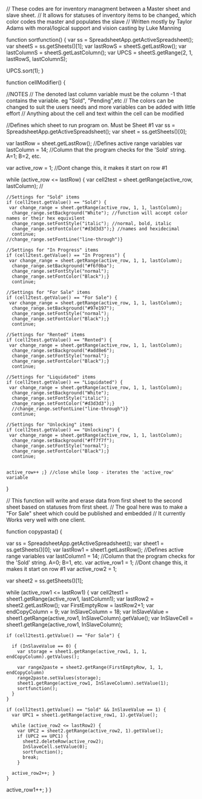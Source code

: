 // These codes are for inventory managment between a Master sheet and slave sheet.
// It allows for statuses of inventory items to be changed, which color codes the master and populates the slave
// Written mostly by Taylor Adams with moral/logical support and vision casting by Luke Manning

function sortfunction() {
  var ss = SpreadsheetApp.getActiveSpreadsheet();
  var sheetS = ss.getSheets()[1];
  var lastRowS = sheetS.getLastRow();
  var lastColumnS = sheetS.getLastColumn();
  var UPCS = sheetS.getRange(2, 1, lastRowS, lastColumnS);
  
  UPCS.sort(1);
}  

function cellModifier() {
  
  //NOTES
  // The denoted last column variable must be the column -1 that contains the variable. eg "Sold", "Pending",etc
  // The colors can be changed to suit the users needs and more variables can be added with little effort
  // Anything about the cell and text within the cell can be modified
  
  //Defines which sheet to run program on. Must be Sheet #1
  var ss = SpreadsheetApp.getActiveSpreadsheet();
  var sheet = ss.getSheets()[0];
  
  
  var lastRow = sheet.getLastRow(); //Defines active range variables 
  var lastColumn = 14; //Column that the program checks for the 'Sold' string. A=1; B=2, etc.
  
  var active_row = 1; //Dont change this, it makes it start on row #1
  
  while (active_row <= lastRow) {
    var cell2test = sheet.getRange(active_row, lastColumn); //
    
    
    //Settings for "Sold" items
    if (cell2test.getValue() == "Sold") {
     var change_range = sheet.getRange(active_row, 1, 1, lastColumn);
      change_range.setBackground("White"); //function will accept color names or their hex equivilent
      change_range.setFontStyle("italic"); //normal, bold, italic
      change_range.setFontColor("#d3d3d3");} //names and hexidecimal
      continue;
    //change_range.setFontLine("line-through")}
    
    //Settings for "In Progress" items
    if (cell2test.getValue() == "In Progress") {
     var change_range = sheet.getRange(active_row, 1, 1, lastColumn);
      change_range.setBackground("#f6f0ba");
      change_range.setFontStyle("normal");
      change_range.setFontColor("Black");}
      continue;
    
    //Settings for "For Sale" items
    if (cell2test.getValue() == "For Sale") {
     var change_range = sheet.getRange(active_row, 1, 1, lastColumn);
      change_range.setBackground("#97e197");
      change_range.setFontStyle("normal");
      change_range.setFontColor("Black");}
      continue;
    
    //Settings for "Rented" items
    if (cell2test.getValue() == "Rented") {
     var change_range = sheet.getRange(active_row, 1, 1, lastColumn);
      change_range.setBackground("#add8e6");
      change_range.setFontStyle("normal");
      change_range.setFontColor("Black");}
      continue;
   
    //Settings for "Liquidated" items
    if (cell2test.getValue() == "Liquidated") {
     var change_range = sheet.getRange(active_row, 1, 1, lastColumn);
      change_range.setBackground("White");
      change_range.setFontStyle("italic"); 
      change_range.setFontColor("#d3d3d3");} 
      //change_range.setFontLine("line-through")}
      continue;
    
    //Settings for "Unlocking" items
    if (cell2test.getValue() == "Unlocking") {
     var change_range = sheet.getRange(active_row, 1, 1, lastColumn);
      change_range.setBackground("#ff7f7f");
      change_range.setFontStyle("normal");
      change_range.setFontColor("Black");}
      continue;
    
    
    active_row++ ;} //close while loop - iterates the 'active_row' variable
}

// This function will write and erase data from first sheet to the second sheet based on statuses from first sheet.
// The goal here was to make a "For Sale" sheet which could be published and embedded
// It currently Works very well with one client. 

function copypasta() {
  
  var ss = SpreadsheetApp.getActiveSpreadsheet();
  var sheet1 = ss.getSheets()[0];
  var lastRow1 = sheet1.getLastRow(); //Defines active range variables 
  var lastColumn1 = 14; //Column that the program checks for the 'Sold' string. A=0; B=1, etc.
  var active_row1 = 1; //Dont change this, it makes it start on row #1
  var active_row2 = 1;
  
  var sheet2 = ss.getSheets()[1];
  
  while (active_row1 <= lastRow1) {
    var cell2test1 = sheet1.getRange(active_row1, lastColumn1); 
    var lastRow2 = sheet2.getLastRow();
    var FirstEmptyRow = lastRow2+1;
    var endCopyColumn = 9; 
    var InSlaveColumn = 18;
    var InSlaveValue = sheet1.getRange(active_row1, InSlaveColumn).getValue();
    var InSlaveCell = sheet1.getRange(active_row1, InSlaveColumn);
    
    if (cell2test1.getValue() == "For Sale") {
      
      if (InSlaveValue == 0) {     
        var storage = sheet1.getRange(active_row1, 1, 1, endCopyColumn).getValues();
      
        var range2paste = sheet2.getRange(FirstEmptyRow, 1, 1, endCopyColumn)
        range2paste.setValues(storage);
        sheet1.getRange(active_row1, InSlaveColumn).setValue(1);
        sortfunction();
      }
    }
    
    if (cell2test1.getValue() == "Sold" && InSlaveValue == 1) {
      var UPC1 = sheet1.getRange(active_row1, 1).getValue();
      
      while (active_row2 <= lastRow2) {
        var UPC2 = sheet2.getRange(active_row2, 1).getValue();
        if (UPC2 == UPC1) {
          sheet2.deleteRow(active_row2);
          InSlaveCell.setValue(0);
          sortfunction();
          break;
        }
        
      active_row2++; }
    }
    
  active_row1++; }
}
    

  
    
    
    
    
    
    
    
    
    
